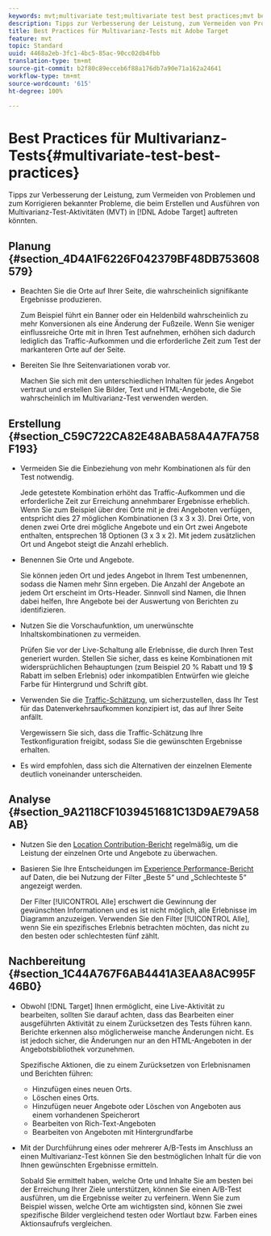```yaml
---
keywords: mvt;multivariate test;multivariate test best practices;mvt best practices;mvt combinations;mvt reports
description: Tipps zur Verbesserung der Leistung, zum Vermeiden von Problemen und zum Korrigieren bekannter Probleme, die beim Erstellen und Ausführen von Multivarianz-Test-Aktivitäten in Adobe Target auftreten könnten.
title: Best Practices für Multivarianz-Tests mit Adobe Target
feature: mvt
topic: Standard
uuid: 4468a2eb-3fc1-4bc5-85ac-90cc02db4fbb
translation-type: tm+mt
source-git-commit: b2f80c89ecceb6f88a176db7a90e71a162a24641
workflow-type: tm+mt
source-wordcount: '615'
ht-degree: 100%

---
```



# Best Practices für Multivarianz-Tests{#multivariate-test-best-practices}

Tipps zur Verbesserung der Leistung, zum Vermeiden von Problemen und zum Korrigieren bekannter Probleme, die beim Erstellen und Ausführen von Multivarianz-Test-Aktivitäten (MVT) in [!DNL Adobe Target] auftreten könnten.

## Planung  {#section_4D4A1F6226F042379BF48DB753608579}

* Beachten Sie die Orte auf Ihrer Seite, die wahrscheinlich signifikante Ergebnisse produzieren.

   Zum Beispiel führt ein Banner oder ein Heldenbild wahrscheinlich zu mehr Konversionen als eine Änderung der Fußzeile. Wenn Sie weniger einflussreiche Orte mit in Ihren Test aufnehmen, erhöhen sich dadurch lediglich das Traffic-Aufkommen und die erforderliche Zeit zum Test der markanteren Orte auf der Seite.
* Bereiten Sie Ihre Seitenvariationen vorab vor.

   Machen Sie sich mit den unterschiedlichen Inhalten für jedes Angebot vertraut und erstellen Sie Bilder, Text und HTML-Angebote, die Sie wahrscheinlich im Multivarianz-Test verwenden werden.

## Erstellung  {#section_C59C722CA82E48ABA58A4A7FA758F193}

* Vermeiden Sie die Einbeziehung von mehr Kombinationen als für den Test notwendig.

   Jede getestete Kombination erhöht das Traffic-Aufkommen und die erforderliche Zeit zur Erreichung annehmbarer Ergebnisse erheblich. Wenn Sie zum Beispiel über drei Orte mit je drei Angeboten verfügen, entspricht dies 27 möglichen Kombinationen (3 x 3 x 3). Drei Orte, von denen zwei Orte drei mögliche Angebote und ein Ort zwei Angebote enthalten, entsprechen 18 Optionen (3 x 3 x 2). Mit jedem zusätzlichen Ort und Angebot steigt die Anzahl erheblich.

* Benennen Sie Orte und Angebote.

   Sie können jeden Ort und jedes Angebot in Ihrem Test umbenennen, sodass die Namen mehr Sinn ergeben. Die Anzahl der Angebote an jedem Ort erscheint im Orts-Header. Sinnvoll sind Namen, die Ihnen dabei helfen, Ihre Angebote bei der Auswertung von Berichten zu identifizieren.

* Nutzen Sie die Vorschaufunktion, um unerwünschte Inhaltskombinationen zu vermeiden.

   Prüfen Sie vor der Live-Schaltung alle Erlebnisse, die durch Ihren Test generiert wurden. Stellen Sie sicher, dass es keine Kombinationen mit widersprüchlichen Behauptungen (zum Beispiel 20 % Rabatt und 19 $ Rabatt im selben Erlebnis) oder inkompatiblen Entwürfen wie gleiche Farbe für Hintergrund und Schrift gibt.

* Verwenden Sie die [Traffic-Schätzung](/help/c-activities/c-multivariate-testing/t-create-multivariate-test/traffic-estimator.md), um sicherzustellen, dass Ihr Test für das Datenverkehrsaufkommen konzipiert ist, das auf Ihrer Seite anfällt.

   Vergewissern Sie sich, dass die Traffic-Schätzung Ihre Testkonfiguration freigibt, sodass Sie die gewünschten Ergebnisse erhalten.
* Es wird empfohlen, dass sich die Alternativen der einzelnen Elemente deutlich voneinander unterscheiden.

## Analyse  {#section_9A2118CF1039451681C13D9AE79A58AB}

* Nutzen Sie den [Location Contribution-Bericht](/help/c-reports/location-contribution-report.md) regelmäßig, um die Leistung der einzelnen Orte und Angebote zu überwachen.
* Basieren Sie Ihre Entscheidungen im [Experience Performance-Bericht](/help/c-reports/experience-performance-report.md) auf Daten, die bei Nutzung der Filter „Beste 5“ und „Schlechteste 5“ angezeigt werden.

   Der Filter [!UICONTROL Alle] erschwert die Gewinnung der gewünschten Informationen und es ist nicht möglich, alle Erlebnisse im Diagramm anzuzeigen. Verwenden Sie den Filter [!UICONTROL Alle], wenn Sie ein spezifisches Erlebnis betrachten möchten, das nicht zu den besten oder schlechtesten fünf zählt.

## Nachbereitung  {#section_1C44A767F6AB4441A3EAA8AC995F46B0}

* Obwohl [!DNL Target] Ihnen ermöglicht, eine Live-Aktivität zu bearbeiten, sollten Sie darauf achten, dass das Bearbeiten einer ausgeführten Aktivität zu einem Zurücksetzen des Tests führen kann. Berichte erkennen also möglicherweise manche Änderungen nicht. Es ist jedoch sicher, die Änderungen nur an den HTML-Angeboten in der Angebotsbibliothek vorzunehmen.

   Spezifische Aktionen, die zu einem Zurücksetzen von Erlebnisnamen und Berichten führen:

   * Hinzufügen eines neuen Orts.
   * Löschen eines Orts.
   * Hinzufügen neuer Angebote oder Löschen von Angeboten aus einem vorhandenen Speicherort
   * Bearbeiten von Rich-Text-Angeboten
   * Bearbeiten von Angeboten mit Hintergrundfarbe

* Mit der Durchführung eines oder mehrerer A/B-Tests im Anschluss an einen Multivarianz-Test können Sie den bestmöglichen Inhalt für die von Ihnen gewünschten Ergebnisse ermitteln.

   Sobald Sie ermittelt haben, welche Orte und Inhalte Sie am besten bei der Erreichung Ihrer Ziele unterstützen, können Sie einen A/B-Test ausführen, um die Ergebnisse weiter zu verfeinern. Wenn Sie zum Beispiel wissen, welche Orte am wichtigsten sind, können Sie zwei spezifische Bilder vergleichend testen oder Wortlaut bzw. Farben eines Aktionsaufrufs vergleichen.

